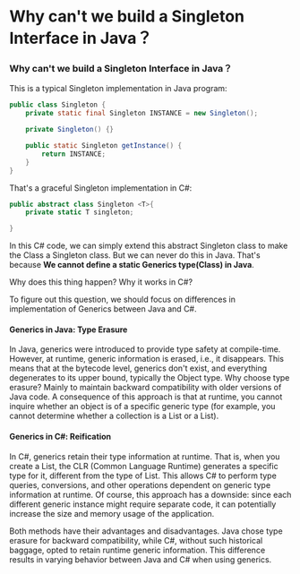 # Why can't we build a Singleton Interface in Java？


### Why can't we build a Singleton Interface in Java？

This is a typical Singleton implementation in Java program:

```java
public class Singleton {
    private static final Singleton INSTANCE = new Singleton();

    private Singleton() {}

    public static Singleton getInstance() {
        return INSTANCE;
    }
}

```

That's a graceful Singleton implementation in C#:

```C#
public abstract class Singleton <T>{
    private static T singleton;

}
```

In this C# code, we can simply extend this abstract Singleton class to make the Class a Singleton class. But we can never do this in Java. That's because **We cannot define a static Generics type(Class<T>) in Java**. 

Why does this thing happen? Why it works in C#?

To figure out this question, we should focus on differences in implementation of  Generics between Java and C#.

#### Generics in Java: Type Erasure 

In Java, generics were introduced to provide type safety at compile-time. However, at runtime, generic information is erased, i.e., it disappears. This means that at the bytecode level, generics don't exist, and everything degenerates to its upper bound, typically the Object type. Why choose type erasure? Mainly to maintain backward compatibility with older versions of Java code. A consequence of this approach is that at runtime, you cannot inquire whether an object is of a specific generic type (for example, you cannot determine whether a collection is a List<String> or a List<Integer>).



#### Generics in C#: Reification 

In C#, generics retain their type information at runtime. That is, when you create a List<int>, the CLR (Common Language Runtime) generates a specific type for it, different from the type of List<string>. This allows C# to perform type queries, conversions, and other operations dependent on generic type information at runtime. Of course, this approach has a downside: since each different generic instance might require separate code, it can potentially increase the size and memory usage of the application.



Both methods have their advantages and disadvantages. Java chose type erasure for backward compatibility, while C#, without such historical baggage, opted to retain runtime generic information. This difference results in varying behavior between Java and C# when using generics.

